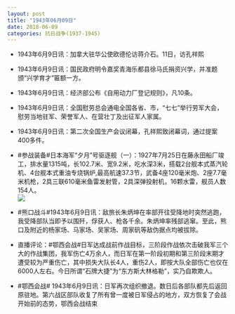 ```yaml
---
layout: post
title: "1943年06月09日"
date: 2018-06-09
categories: 抗日战争(1937-1945)
---
```


<meta name="referrer" content="no-referrer" />

- 1943年6月9日讯：加拿大驻华公使欧德伦访蒋介石。11日，访孔祥熙 

- 1943年6月9日讯：国民政府明令嘉奖青海乐都县徐马氏捐资兴学，并准题颁“兴学育才”匾额一方。 

- 1943年6月9日讯：经济部公布《自用动力厂登记规则》，凡10条。 

- 1943年6月9日讯：全国慰劳总会通电全国各省、市，“七七”举行劳军大会，慰劳当地驻军、荣誉军人、在营壮丁及出征军人家属。 

- 1943年6月9日讯：第二次全国生产会议闭幕，孔祥熙致闭幕词，通过提案400多件。 

- #参战装备#日本海军“夕月”号驱逐舰（一）：1927年7月25日在藤永田船厂竣工，排水量1315吨，长102.7米、宽9.2米，吃水深3米，搭载2台舰本式蒸汽轮机、4台舰本式重油专烧锅炉,最高航速37.3节，武备4座120毫米炮、2座7.7毫米机枪，2具三联610毫米鱼雷发射管，2具深弹投射机，16颗水雷，舰员人数154人。 <br/><img src="https://wx2.sinaimg.cn/large/aca367d8ly1fs4p4cydxwj21hc0xnq8f.jpg" />

- #熊口战斗#1943年6月9日讯：敌旅长朱炳坤在率部开往受降地时突然逃跑，我受降部队当即予以围歼，俘获人、枪各千余。朱炳坤率残部逃窜。至此，熊口及附近的杨家场、马家场、吴家场、周家矾等敌伪据点均被拔除。 

- 直播评论：#鄂西会战#日军达成战前作战目标，三阶段作战依次击破我军三个大的作战集团，我军伤亡4万余人，而日军在第一阶段初期和第三阶段末期才遭受较为严重伤亡，其中损失大队长4人，重伤2人，即按大队全部伤亡也仅在6000人左右。今日所谓“石牌大捷”为“东方斯大林格勒”，实乃自欺欺人。 

- #鄂西会战# 1943年6月9日讯：日军再次组织撤退。数日后各部队都先后返回原驻地。第六战区部队收复了所有曾一度被日军侵占的地方，双方恢复了会战开始前的态势，鄂西会战结束 

